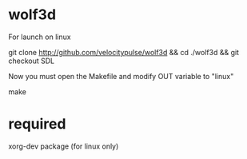 # wolf3d

For launch on linux

git clone http://github.com/velocitypulse/wolf3d && cd ./wolf3d && git checkout SDL

Now you must open the Makefile and modify OUT variable to "linux"

make

# required

xorg-dev package (for linux only)
